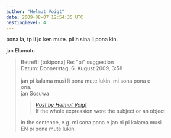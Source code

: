 ```yaml
---
author: "Helmut Voigt"
date: 2009-08-07 12:54:35 UTC
nestinglevel: 4
---
```

pona la, tp li jo ken mute. pilin sina li pona kin.  
  
jan Elumutu  

> Betreff: \[tokipona\] Re: "pi" suggestion  
> Datum: Donnerstag, 6. August 2009, 3:58  
>    
> jan pi kalama musi li pona mute lukin. mi sona pona e  
> ona.  
> jan Sosuwa  
> 
> > [_Post by Helmut Voigt_](/7TlKn7Fo/pi-suggestion#post3)  
> > If the whole expression were the subject or an object  
> > 
> 
> in the sentence, e.g. mi sona pona e jan ni pi kalama musi  
> EN pi pona mute lukin.  
>
